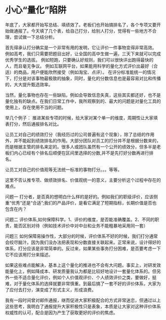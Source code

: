 # 小心“量化”陷阱

年底了，大家都开始写总结、填绩效了。老板们也开始搞排名了，各个专项又要开始做通报了。今天填了几个表，给自己打分，给别人打分，觉得有一些地方不合理，尝试做一下总结分析。

首先得承认打分确实是一个非常有用的发明，它让评价一件事物变得非常高效。
例如高考，我们只需要把题目出好，让全国的高中生做一遍，三天下来就可以完成优秀学生的选拔。
例如短跑，只要确认好规则，我们可以很快评出跑得最快的人，而且毫无争议。
例如互联网平台，如果能用科学的量化方式评价出最好（合适）的商品，用户便能欣然接受（例如淘宝、点评）。
在评分标准能统一的情况下，打分是对该事物最极致的抽象，同时，量化的分数信息也是最容易对比和传播的，大大提升甄选效率。

当然，量化事物也存在一些缺陷，例如会导致信息失真，这些其实都还好，也不是量化独有的缺点。在我们日常工作中，我所观察到的、最大的问题是对量化工具的使用上，存在使用不当的问题。

举几个例子：
推进某些专项的时候，给大家对某个单一的维度，周期性让大家填表打分，然后通报排名对比。

让员工对自己的绩效打分（我经历过的公司普遍有这个现象），除了总结的作用外，并不能起到绩效排名的作用。大部分团队对员工的打分并不是根据分数来的，而是根据主管的排名来定的。很多人或团队虽然有一个公开的绩效分，但多半是老板们内心已经有个排名后顺便在区间里选择的分数,并不是先打好分数再进行排名。

让员工对自己的价值观等无法统一标准的事物打分。。。等等。

这里不否认推专项、做绩效排名、价值观统一的意义，主要分析这个过程中存在的难点。

问题一
打分者，是否真的想明白什么样的是好的。例如我们的职级评价，应该侧重“优秀”还是“合适”;我们的产品评价，是看它满足了短期指标，长期价值是否也包含在内？

问题二
评价体系,如何保障科学。1、评价的维度，是否能准确覆盖。2、不同的职责，能否区别对待（例如技术评价中对中台和业务不能粗暴地采用同一套）

问题三
如何保障易操作性，大部分的时候，评价体系不好的时候，我们打分通常会绞尽脑汁。因为我们没办法把表现和分数直接关联起来。正常来说，设计得好的体系，打分应该是非常简单的。反过来，如果某些事务打分困难，是否要考虑一下它不应该用打分来描述。

如果这些难点能解决，基本上这个量化的推进也不会有大问题。事实上，对研发效能量化上，例如降成本、研发质量我认为都是比较好地设计一套量化体系的。但另外一些不适合量化评价，例如个人价值观评价、个人绩效评价之类，要做好，挺难，对于量化体系的选择就要非常慎重。到最后搞了一套不好的评价体系，大家为了应付去打分，演变成了形式主义，形成浪费。

我有一段时间曾对邮件通报，继而促进大家积极配合的方式非常迷恋，但通过以上这些思考，我明白了通报提升大家积极性只是表象，本质是让大家对这种评价体系权威性的认可，配合是因为产生了获取更好的评价的焦虑。

